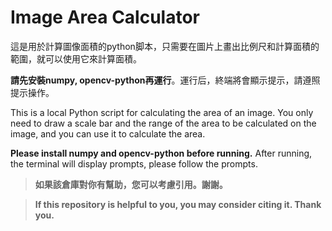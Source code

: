 # Image Area Calculator
這是用於計算圖像面積的python脚本，只需要在圖片上畫出比例尺和計算面積的範圍，就可以使用它來計算面積。

**請先安裝numpy, opencv-python再運行**。運行后，終端將會顯示提示，請遵照提示操作。

This is a local Python script for calculating the area of ​​an image. You only need to draw a scale bar and the range of the area to be calculated on the image, and you can use it to calculate the area. 

**Please install numpy and opencv-python before running.** After running, the terminal will display prompts, please follow the prompts.

>**如果該倉庫對你有幫助，您可以考慮引用。謝謝。**

>**If this repository is helpful to you, you may consider citing it. Thank you.**
